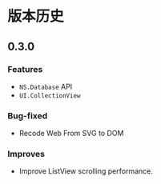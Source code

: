 # 版本历史

## 0.3.0

### Features

* ```NS.Database``` API
* ```UI.CollectionView```

### Bug-fixed

* Recode Web From SVG to DOM

### Improves

* Improve ListView scrolling performance.